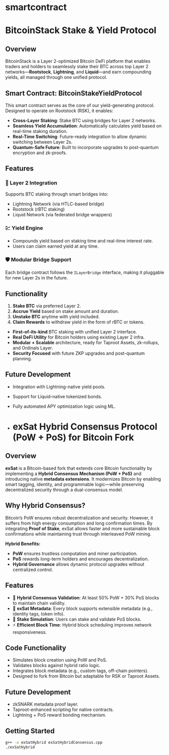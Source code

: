 # smartcontract
# BitcoinStack Stake & Yield Protocol

## Overview
BitcoinStack is a Layer 2-optimized Bitcoin DeFi platform that enables traders and holders to seamlessly stake their BTC across top Layer 2 networks—**Rootstock**, **Lightning**, and **Liquid**—and earn compounding yields, all managed through one unified protocol.

## Smart Contract: BitcoinStakeYieldProtocol

This smart contract serves as the core of our yield-generating protocol. Designed to operate on Rootstock (RSK), it enables:

- **Cross-Layer Staking**: Stake BTC using bridges for Layer 2 networks.
- **Seamless Yield Accumulation**: Automatically calculates yield based on real-time staking duration.
- **Real-Time Switching**: Future-ready integration to allow dynamic switching between Layer 2s.
- **Quantum-Safe Future**: Built to incorporate upgrades to post-quantum encryption and zk-proofs.

## Features

### 🔗 Layer 2 Integration
Supports BTC staking through smart bridges into:
- Lightning Network (via HTLC-based bridge)
- Rootstock (rBTC staking)
- Liquid Network (via federated bridge wrappers)

### 💹 Yield Engine
- Compounds yield based on staking time and real-time interest rate.
- Users can claim earned yield at any time.

### 🛡️ Modular Bridge Support
Each bridge contract follows the `ILayerBridge` interface, making it pluggable for new Layer 2s in the future.

## Functionality

1. **Stake BTC** via preferred Layer 2.
2. **Accrue Yield** based on stake amount and duration.
3. **Unstake BTC** anytime with yield included.
4. **Claim Rewards** to withdraw yield in the form of rBTC or tokens.


- **First-of-its-kind** BTC staking with unified Layer 2 interface.
- **Real DeFi Utility** for Bitcoin holders using existing Layer 2 infra.
- **Modular + Scalable** architecture, ready for Taproot Assets, zk-rollups, and Ordinals Layer.
- **Security Focused** with future ZKP upgrades and post-quantum planning.

## Future Development

- Integration with Lightning-native yield pools.
- Support for Liquid-native tokenized bonds.
- Fully automated APY optimization logic using ML.

- # exSat Hybrid Consensus Protocol (PoW + PoS) for Bitcoin Fork

## Overview

**exSat** is a Bitcoin-based fork that extends core Bitcoin functionality by implementing a **Hybrid Consensus Mechanism (PoW + PoS)** and introducing native **metadata extensions**. It modernizes Bitcoin by enabling smart tagging, identity, and programmable logic—while preserving decentralized security through a dual-consensus model.

## Why Hybrid Consensus?

Bitcoin’s PoW ensures robust decentralization and security. However, it suffers from high energy consumption and long confirmation times. By integrating **Proof of Stake**, exSat allows faster and more sustainable block confirmations while maintaining trust through interleaved PoW mining.

**Hybrid Benefits:**
- **PoW** ensures trustless computation and miner participation.
- **PoS** rewards long-term holders and encourages decentralization.
- **Hybrid Governance** allows dynamic protocol upgrades without centralized control.

## Features

- 🔁 **Hybrid Consensus Validation**: At least 50% PoW + 30% PoS blocks to maintain chain validity.
- 🧾 **exSat Metadata**: Every block supports extensible metadata (e.g., identity tags, token info).
- 💠 **Stake Simulation**: Users can stake and validate PoS blocks.
- ⚡ **Efficient Block Time**: Hybrid block scheduling improves network responsiveness.

## Code Functionality

- Simulates block creation using PoW and PoS.
- Validates blocks against hybrid ratio logic.
- Integrates block metadata (e.g., custom tags, off-chain pointers).
- Designed to fork from Bitcoin but adaptable for RSK or Taproot Assets.

## Future Development

- zkSNARK metadata proof layer.
- Taproot-enhanced scripting for native contracts.
- Lightning + PoS reward bonding mechanism.

## Getting Started

```bash
g++ -o exSatHybrid exSatHybridConsensus.cpp
./exSatHybrid

